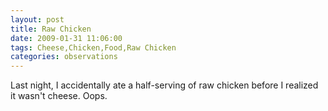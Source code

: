 ```yaml
---
layout: post
title: Raw Chicken
date: 2009-01-31 11:06:00
tags: Cheese,Chicken,Food,Raw Chicken
categories: observations
---
```


Last night, I accidentally ate a half-serving of raw chicken before I realized
it wasn't cheese. Oops.





